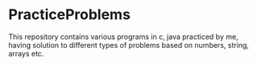 # PracticeProblems
This repository contains various programs in c, java practiced by me, having solution to different types of problems based on numbers, string, arrays etc.
